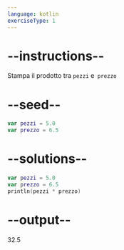 ```yaml
---
language: kotlin
exerciseType: 1
---
```


# --instructions--

Stampa il prodotto tra `pezzi` e` prezzo`

# --seed--

```kotlin
var pezzi = 5.0
var prezzo = 6.5
```

# --solutions--

```kotlin
var pezzi = 5.0
var prezzo = 6.5
println(pezzi * prezzo)
```

# --output--

32.5
